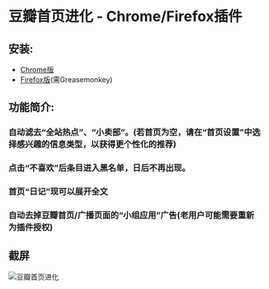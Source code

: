 # 豆瓣首页进化 - Chrome/Firefox插件

## 安装:

* [Chrome版](https://chrome.google.com/webstore/detail/%E8%B1%86%E7%93%A3%E9%A6%96%E9%A1%B5%E8%BF%9B%E5%8C%96/ekdbbkjjobpcmnpcblabohfkdlpipeie)
* [Firefox版](http://userscripts.org/scripts/show/151737)(需Greasemonkey)

## 功能简介:

### 自动滤去“全站热点”、“小卖部”。(若首页为空，请在“首页设置”中选择感兴趣的信息类型，以获得更个性化的推荐)
### 点击“不喜欢”后条目进入黑名单，日后不再出现。
### 首页“日记”现可以展开全文
### 自动去掉豆瓣首页/广播页面的“小组应用”广告(老用户可能需要重新为插件授权)

## 截屏

![豆瓣首页进化](https://raw.github.com/CNBorn/douban-dislike/master/screenshot.jpg "豆瓣首页进化")
